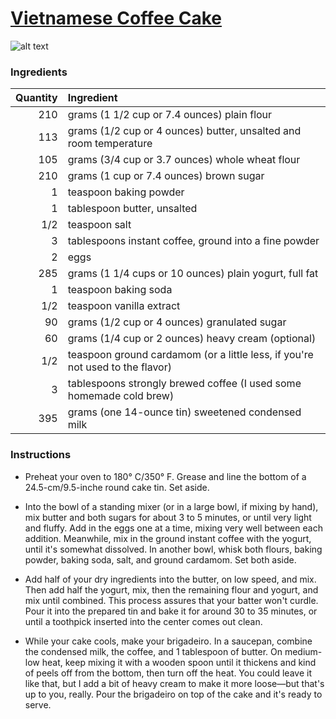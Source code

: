 # [Vietnamese Coffee Cake](http://food52.com/recipes/40656-vietnamese-coffee-cake)
![alt text](https://images.food52.com/h82PFe9IhI2X4fl6ehI8LymNcu4=/753x502/87329ff2-94ef-4d77-be27-645b2e399615--2016-0222_vietnamese-coffee-cake_james-ransom-057.jpg)
### Ingredients
|Quantity|Ingredient|
----------:|:-------
|210|grams (1 1/2 cup or 7.4 ounces) plain flour|
|113|grams (1/2 cup or 4 ounces) butter, unsalted and room temperature|
|105|grams (3/4 cup or 3.7 ounces) whole wheat flour|
|210|grams (1 cup or 7.4 ounces) brown sugar|
|1|teaspoon baking powder|
|1|tablespoon butter, unsalted|
|1/2|teaspoon salt|
|3|tablespoons instant coffee, ground into a fine powder|
|2|eggs|
|285|grams (1 1/4 cups or 10 ounces) plain yogurt, full fat|
|1|teaspoon baking soda|
|1/2|teaspoon vanilla extract|
|90|grams (1/2 cup or 4 ounces) granulated sugar|
|60|grams (1/4 cup or 2 ounces) heavy cream (optional)|
|1/2|teaspoon ground cardamom (or a little less, if you're not used to the flavor)|
|3|tablespoons strongly brewed coffee (I used some homemade cold brew)|
|395|grams (one 14-ounce tin) sweetened condensed milk|

### Instructions

* Preheat your oven to 180° C/350° F. Grease and line the bottom of a 24.5-cm/9.5-inche round cake tin. Set aside.

* Into the bowl of a standing mixer (or in a large bowl, if mixing by hand), mix butter and both sugars for about 3 to 5 minutes, or until very light and fluffy. Add in the eggs one at a time, mixing very well between each addition. Meanwhile, mix in the ground instant coffee with the yogurt, until it's somewhat dissolved. In another bowl, whisk both flours, baking powder, baking soda, salt, and ground cardamom. Set both aside.

* Add half of your dry ingredients into the butter, on low speed, and mix. Then add half the yogurt, mix, then the remaining flour and yogurt, and mix until combined. This process assures that your batter won't curdle. Pour it into the prepared tin and bake it for around 30 to 35 minutes, or until a toothpick inserted into the center comes out clean.

* While your cake cools, make your brigadeiro. In a saucepan, combine the condensed milk, the coffee, and 1 tablespoon of butter. On medium-low heat, keep mixing it with a wooden spoon until it thickens and kind of peels off from the bottom, then turn off the heat. You could leave it like that, but I add a bit of heavy cream to make it more loose—but that's up to you, really. Pour the brigadeiro on top of the cake and it's ready to serve.